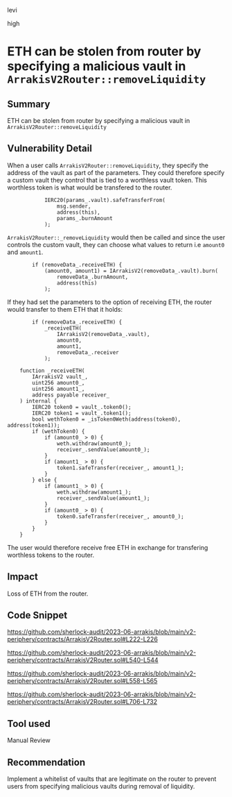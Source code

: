 levi

high

# ETH can be stolen from router by specifying a malicious vault in `ArrakisV2Router::removeLiquidity`

## Summary

ETH can be stolen from router by specifying a malicious vault in `ArrakisV2Router::removeLiquidity`

## Vulnerability Detail

When a user calls `ArrakisV2Router::removeLiquidity`, they specify the address of the vault as part of the parameters. They could therefore specify a custom vault they control that is tied to a worthless vault token. This worthless token is what would be transfered to the router.

```solidity
            IERC20(params_.vault).safeTransferFrom(
                msg.sender,
                address(this),
                params_.burnAmount
            );
```
`ArrakisV2Router::_removeLiquidity` would then be called and since the user controls the custom vault, they can choose what values to return i.e `amount0` and `amount1`.

```solidity
        if (removeData_.receiveETH) {
            (amount0, amount1) = IArrakisV2(removeData_.vault).burn(
                removeData_.burnAmount,
                address(this)
            );
```

If they had set the parameters to the option of receiving ETH, the router would transfer to them ETH that it holds:

```solidity
        if (removeData_.receiveETH) {
            _receiveETH(
                IArrakisV2(removeData_.vault),
                amount0,
                amount1,
                removeData_.receiver
            );
```

```solidity
    function _receiveETH(
        IArrakisV2 vault_,
        uint256 amount0_,
        uint256 amount1_,
        address payable receiver_
    ) internal {
        IERC20 token0 = vault_.token0();
        IERC20 token1 = vault_.token1();
        bool wethToken0 = _isToken0Weth(address(token0), address(token1));
        if (wethToken0) {
            if (amount0_ > 0) {
                weth.withdraw(amount0_);
                receiver_.sendValue(amount0_);
            }
            if (amount1_ > 0) {
                token1.safeTransfer(receiver_, amount1_);
            }
        } else {
            if (amount1_ > 0) {
                weth.withdraw(amount1_);
                receiver_.sendValue(amount1_);
            }
            if (amount0_ > 0) {
                token0.safeTransfer(receiver_, amount0_);
            }
        }
    }
```

The user would therefore receive free ETH in exchange for transfering worthless tokens to the router.

## Impact

Loss of ETH from the router.

## Code Snippet

https://github.com/sherlock-audit/2023-06-arrakis/blob/main/v2-periphery/contracts/ArrakisV2Router.sol#L222-L226

https://github.com/sherlock-audit/2023-06-arrakis/blob/main/v2-periphery/contracts/ArrakisV2Router.sol#L540-L544

https://github.com/sherlock-audit/2023-06-arrakis/blob/main/v2-periphery/contracts/ArrakisV2Router.sol#L558-L565

https://github.com/sherlock-audit/2023-06-arrakis/blob/main/v2-periphery/contracts/ArrakisV2Router.sol#L706-L732

## Tool used

Manual Review

## Recommendation

Implement a whitelist of vaults that are legitimate on the router to prevent users from specifying malicious vaults during removal of liquidity.
